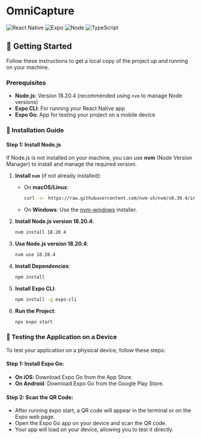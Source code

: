 # OmniCapture

![React Native](https://img.shields.io/badge/React%20Native-v0.74-blue)
![Expo](https://img.shields.io/badge/Expo-51.0.28-000000)
![Node](https://img.shields.io/badge/Node-v18.20.4-brightgreen)
![TypeScript](https://img.shields.io/badge/TypeScript-v5.3.3-blue)




## 🚀 Getting Started

Follow these instructions to get a local copy of the project up and running on your machine.

### Prerequisites

- **Node.js**: Version 18.20.4 (recommended using `nvm` to manage Node versions)
- **Expo CLI**: For running your React Native app
- **Expo Go**: App for testing your project on a mobile device

### 🧰 Installation Guide

#### Step 1: Install Node.js

If Node.js is not installed on your machine, you can use **nvm** (Node Version Manager) to install and manage the required version.

1. **Install `nvm`** (if not already installed):
   - On **macOS/Linux**:
     ```bash
     curl -o- https://raw.githubusercontent.com/nvm-sh/nvm/v0.39.4/install.sh | bash
     ```
   - On **Windows**: Use the [nvm-windows](https://github.com/coreybutler/nvm-windows) installer.

2. **Install Node.js version 18.20.4**:
   ```bash
   nvm install 18.20.4
3. **Use Node.js version 18.20.4**:
   ```bash
   nvm use 18.20.4
4. **Install Dependencies**:
   ```bash
   npm install
5. **Install Expo CLI**:
   ```bash
   npm install -g expo-cli
6. **Run the Project**:
   ```bash
   npx expo start
### 📲 Testing the Application on a Device
To test your application on a physical device, follow these steps:

#### Step 1: Install Expo Go:
 - **On iOS**: Download Expo Go from the App Store.
 - **On Android**: Download Expo Go from the Google Play Store.

#### Step 2: Scan the QR Code:
 - After running expo start, a QR code will appear in the terminal or on the Expo web page.
 - Open the Expo Go app on your device and scan the QR code.
 - Your app will load on your device, allowing you to test it directly.





